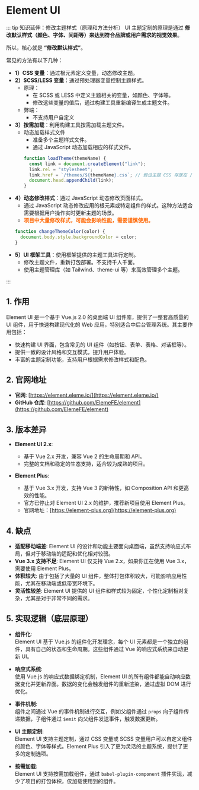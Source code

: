 # Element UI

::: tip 知识延伸：修改主题样式（原理和方法分析）
UI 主题定制的原理是通过 **修改默认样式（颜色、字体、间距等）来达到符合品牌或用户需求的视觉效果**。

所以，核心就是 **“修改默认样式”**。

常见的方法有以下几种：

- **1）CSS 变量**：通过根元素定义变量，动态修改主题。
- **2）SCSS/LESS 变量**：通过预处理器变量控制主题样式。
  - 原理：
    - 在 SCSS 或 LESS 中定义主题相关的变量，如颜色、字体等。
    - 修改这些变量的值后，通过构建工具重新编译生成主题文件。
  - 弊端：
    - 不支持用户自定义
- **3）按需加载**：利用构建工具按需加载主题文件。
  - 动态加载样式文件
    - 准备多个主题样式文件。
    - 通过 JavaScript 动态加载相应的样式文件。
    ```js
    function loadTheme(themeName) {
      const link = document.createElement("link");
      link.rel = "stylesheet";
      link.href = `/themes/${themeName}.css`; // 假设主题 CSS 存放在 /themes 目录下
      document.head.appendChild(link);
    }
    ```
- **4）动态修改样式**：通过 JavaScript 动态修改页面样式。
  - 通过 JavaScript 动态修改应用的根元素或特定组件的样式。这种方法适合需要根据用户操作实时更新主题的场景。
  - <span style="color:#f60;font-weight:bold">项目中大量修改样式，可能会影响性能，需要谨慎使用。</span>
  ```js
  function changeThemeColor(color) {
    document.body.style.backgroundColor = color;
  }
  ```
- **5）UI 框架工具**：使用框架提供的主题工具进行定制。
  - 修改主题文件，重新打包部署。不支持千人千面。
  - 使用主题管理库（如 Tailwind、theme-ui 等）来高效管理多个主题。

:::

## 1. 作用

Element UI 是一个基于 Vue.js 2.0 的桌面端 UI 组件库，提供了一整套高质量的 UI 组件，用于快速构建现代化的 Web 应用，特别适合中后台管理系统。其主要作用包括：

- 快速构建 UI 界面，包含常见的 UI 组件（如按钮、表单、表格、对话框等）。
- 提供一致的设计风格和交互模式，提升用户体验。
- 丰富的主题定制功能，支持用户根据需求修改样式和配色。

## 2. 官网地址

- **官网**: [https://element.eleme.io/](https://element.eleme.io/)
- **GitHub 仓库**: [https://github.com/ElemeFE/element](https://github.com/ElemeFE/element)

## 3. 版本差异

- **Element UI 2.x**:

  - 基于 Vue 2.x 开发，兼容 Vue 2 的生命周期和 API。
  - 完整的文档和稳定的生态支持，适合较为成熟的项目。

- **Element Plus**:
  - 基于 Vue 3.x 开发，支持 Vue 3 的新特性，如 Composition API 和更高效的性能。
  - 官方已停止对 Element UI 2.x 的维护，推荐新项目使用 Element Plus。
  - 官网地址：[https://element-plus.org](https://element-plus.org)

## 4. 缺点

- **适配移动端差**: Element UI 的设计和功能主要面向桌面端，虽然支持响应式布局，但对于移动端的适配和优化相对较弱。
- **Vue 3.x 支持不足**: Element UI 仅支持 Vue 2.x，如果你正在使用 Vue 3.x，需要使用 Element Plus。
- **体积较大**: 由于包括了大量的 UI 组件，整体打包体积较大，可能影响应用性能，尤其在移动端或低带宽环境下。
- **灵活性较差**: Element UI 提供的 UI 组件和样式较为固定，个性化定制相对复杂，尤其是对于非常不同的需求。

## 5. 实现逻辑（底层原理）

- **组件化**:  
  Element UI 基于 Vue.js 的组件化开发理念，每个 UI 元素都是一个独立的组件，具有自己的状态和生命周期。这些组件通过 Vue 的响应式系统来自动更新 UI。

- **响应式系统**:  
  使用 Vue.js 的响应式数据绑定机制，Element UI 的所有组件都能自动响应数据变化并更新界面。数据的变化会触发组件的重新渲染，通过虚拟 DOM 进行优化。

- **事件机制**:  
  组件之间通过 Vue 的事件机制进行交互，例如父组件通过 `props` 向子组件传递数据，子组件通过 `$emit` 向父组件发送事件，触发数据更新。

- **UI 主题定制**:  
  Element UI 支持主题定制，通过 CSS 变量或 SCSS 变量用户可以自定义组件的颜色、字体等样式。Element Plus 引入了更为灵活的主题系统，提供了更多的定制选项。

- **按需加载**:  
  Element UI 支持按需加载组件，通过 `babel-plugin-component` 插件实现，减少了项目的打包体积，仅加载使用到的组件。
